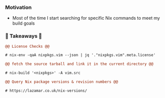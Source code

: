 ### Motivation
- Most of the time I start searching for specific Nix commands to meet my build goals

### 🥤 Takeaways 🥤

```diff
@@ License Checks @@

# nix-env -qaA nixpkgs.vim --json | jq '."nixpkgs.vim".meta.license'
```
```diff
@@ fetch the source tarball and link it in the current directory @@

# nix-build '<nixpkgs>' -A vim.src
```
```diff
@@ Query Nix package versions & revision numbers @@

# https://lazamar.co.uk/nix-versions/
```
